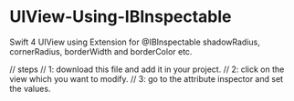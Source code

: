 # UIView-Using-IBInspectable
Swift 4 UIView using Extension for @IBInspectable shadowRadius, cornerRadius, borderWidth and borderColor etc.

// steps
// 1: download this file and add it in your project.
// 2: click on the view which you want to modify.
// 3: go to the attribute inspector and set the values.
